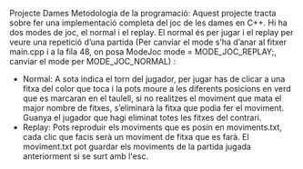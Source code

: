 Projecte Dames Metodologia de la programació:
Aquest projecte tracta sobre fer una implementació completa del joc de les dames en C++.
Hi ha dos modes de joc, el normal i el replay. El normal és per jugar i el replay per veure una repetició d’una partida (Per canviar el mode s’ha d’anar al fitxer main.cpp i a la fila 48, on posa ModeJoc mode = MODE_JOC_REPLAY;, canviar el mode per MODE_JOC_NORMAL) :
- Normal: A sota indica el torn del jugador, per jugar has de clicar a una fitxa del color que toca i la pots moure a les diferents posicions en verd que es marcaran en el taulell, si no realitzes el moviment que mata el major nombre de fitxes, s’eliminarà la fitxa que podia fer el moviment. Guanya el jugador que hagi eliminat totes les fitxes del contrari.
- Replay: Pots reproduir els moviments que es posin en moviments.txt, cada clic que facis serà un moviment de fitxa que es farà. El moviment.txt pot guardar els moviments de la partida jugada anteriorment si se surt amb l'esc.
